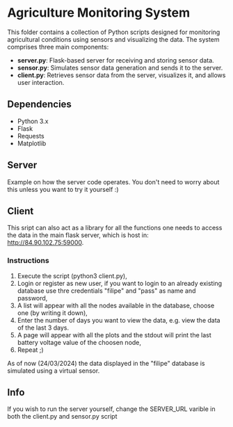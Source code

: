 # Agriculture Monitoring System

This folder contains a collection of Python scripts designed for monitoring agricultural conditions using sensors and visualizing the data. The system comprises three main components:

- **server.py**: Flask-based server for receiving and storing sensor data.
- **sensor.py**: Simulates sensor data generation and sends it to the server.
- **client.py**: Retrieves sensor data from the server, visualizes it, and allows user interaction.

## Dependencies

- Python 3.x
- Flask
- Requests
- Matplotlib

## Server

Example on how the server code operates. You don't need to worry about this unless you want to try it yourself :)

## Client

This sript can also act as a library for all the functions one needs to access the data in the main flask server, which is host in: http://84.90.102.75:59000.

### Instructions

1. Execute the script (python3 client.py),
2. Login or register as new user, if you want to login to an already existing database use thre credentials "filipe" and "pass" as name and password,
3. A list will appear with all the nodes available in the database, choose one (by writing it down),
4. Enter the number of days you want to view the data, e.g. view the data of the last 3 days.
5. A page will appear with all the plots and the stdout will print the last battery voltage value of the choosen node,
6. Repeat ;)

As of now (24/03/2024) the data displayed in the "filipe" database is simulated using a virtual sensor.

## Info

If you wish to run the server yourself, change the SERVER_URL varible in both the client.py and sensor.py script
